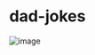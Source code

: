 # dad-jokes

![image](https://user-images.githubusercontent.com/103689125/227806787-d7ee2b37-6221-4b16-bc69-e1dbed66536b.png)
